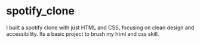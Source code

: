 # spotify_clone
I built a spotify clone with just HTML and CSS, focusing on clean design and accessibility. Its a basic project to brush my html and css skill.
